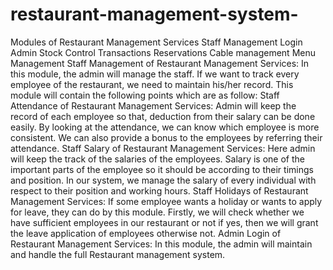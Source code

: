 # restaurant-management-system-
Modules of Restaurant Management Services Staff Management Login Admin Stock Control Transactions Reservations Cable management Menu Management Staff Management of Restaurant Management Services: In this module, the admin will manage the staff. If we want to track every employee of the restaurant, we need to maintain his/her record. This module will contain the following points which are as follow: Staff Attendance of Restaurant Management Services: Admin will keep the record of each employee so that, deduction from their salary can be done easily. By looking at the attendance, we can know which employee is more consistent. We can also provide a bonus to the employees by referring their attendance. Staff Salary of Restaurant Management Services: Here admin will keep the track of the salaries of the employees. Salary is one of the important parts of the employee so it should be according to their timings and position. In our system, we manage the salary of every individual with respect to their position and working hours. Staff Holidays of Restaurant Management Services: If some employee wants a holiday or wants to apply for leave, they can do by this module. Firstly, we will check whether we have sufficient employees in our restaurant or not if yes, then we will grant the leave application of employees otherwise not. Admin Login of Restaurant Management Services: In this module, the admin will maintain and handle the full Restaurant management system.
